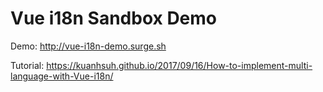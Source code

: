 # Vue i18n Sandbox Demo

Demo: http://vue-i18n-demo.surge.sh

Tutorial: https://kuanhsuh.github.io/2017/09/16/How-to-implement-multi-language-with-Vue-i18n/